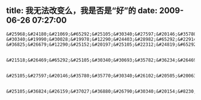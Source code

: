 title: 我无法改变么，我是否是“好”的
date: 2009-06-26 07:27:00
---

    &#25968;&#24180;&#21069;&#65292;&#25105;&#30340;&#27597;&#20146;&#35780;&#35770;&#12298;&#19981;&#20844;&#27491;&#30340;&#25277;&#31614;&#12299;&#30340;&#26102;&#20505;&#65292;&#25105;&#25165;&#26126;&#30333;&#25105;&#30340;&#19990;&#30028;&#19982;&#22905;&#30340;&#19990;&#30028;&#30340;&#21306;&#21035;&#12290;&#22905;&#31449;&#31435;&#22312;&#36825;&#20010;&#29616;&#23454;&#32780;&#26080;&#27861;&#25913;&#21464;&#30340;&#19990;&#30028;&#19978;&#65292;&#25105;&#31449;&#31435;&#22312;&#19968;&#20010;&#24187;&#24819;&#32780;&#21487;&#20197;&#38543;&#24847;&#21464;&#21270; &#30340;&#19990;&#30028;&#19978;&#12290;&#24403;&#28982;&#65292;&#22914;&#26524;&#21482;&#26159;&#20026;&#20102;&#29983;&#23384;&#65292;&#25105;&#24819;&#22905;&#26159;&#27491;&#30830;&#30340;&#65292;&#36825;&#20010;&#19990;&#30028;&#30830;&#23454;&#24456;&#38590;&#65292;&#29978;&#33267;&#23545;&#20110;&#32477;&#22823;&#37096;&#20998;&#20010;&#20307;&#26469;&#35828;&#65292;&#20960;&#20046;&#36825;&#20010;&#19990;&#30028;&#21487;&#20197;&#35828;&#26159;&#23436;&#20840;&#19981;&#20250;&#25913;&#21464;&#30340;&#65292;&#33267;&#23569;&#36825;&#20010;&#31038;&#20250;&#26159; &#36825;&#26679;&#12290;&#25152;&#20197;&#25105;&#22312;&#24819;&#65292;&#36825;&#20010;&#19990;&#30028;&#22914;&#27492;&#22810;&#30340;&#24330;&#31471;&#21644;&#19981;&#21033;&#65292;&#20026;&#20160;&#20040;&#25105;&#20204;&#26080;&#27861;&#21435;&#25913;&#21464;&#65292;&#21738;&#24597;&#21435;&#25913;&#21464;&#25105;&#20204;&#33258;&#24049;&#21602;&#8230;&#8230;

     &#21518;&#26469;&#65292;&#25105;&#30340;&#30693;&#35782;&#36234;&#26469;&#36234;&#22810;&#65292;&#25105;&#24930;&#24930;&#20063;&#26126;&#30333;&#65292;&#20154;&#31867;&#26412;&#36523;&#26159;&#24456;&#38590;&#25913;&#21464;&#30340;&#65292;&#20154;&#26684;&#23450;&#22411;&#30340;&#22826;&#24555;&#65292;&#32780;&#20154;&#26684;&#26412;&#36523;&#20960;&#20046;&#21448;&#27809;&#21150;&#27861;&#25913;&#21464;&#12290;&#24403;&#28982;&#65292;&#20174;&#29983;&#23384;&#21644;&#28436;&#21270;&#30340;&#35282;&#24230;&#26469;&#35828;&#65292;&#22914;&#26524;&#33021;&#38543;&#20415;&#25913;&#21464;&#25165;&#22823;&#20107;&#19981;&#22937;&#20102;&#21543;&#12290;

     &#25105;&#27597;&#20146;&#35780;&#35770;&#30340;&#26102;&#20505;&#20063;&#35828;&#20102;&#65292;&#20026;&#20160;&#20040;&#20250;&#36825;&#26679;&#22240;&#20026;&#21019;&#20316;&#36825;&#20010;&#20316;&#21697;&#30340;&#20154;&#23601;&#19981;&#25104;&#29087;&#65292;&#20182;&#25551;&#36848;&#20102;&#19968;&#20010;&#19981;&#25104;&#29087;&#30340;&#19990;&#30028;&#65292;&#19968;&#20010;&#24187;&#24819;&#30340;&#19990;&#30028;&#12290;&#23545;&#20110;&#36825;&#20010;&#35266;&#28857;&#25105;&#24456;&#38590;&#35748;&#21516;&#65292;&#22240;&#20026;&#25105;&#35748;&#20026;&#65292;&#22914;&#26524;&#19968;&#20010;&#19990;&#30028;&#26377;&#23436;&#25972;&#30340;&#19990;&#30028;&#35266;&#25903;&#25345;&#65292;&#37027;&#20040;&#23601;&#19981;&#20250;&#26159;&#19981;&#25104;&#29087;&#30340;&#65292;&#21738;&#24597;&#26159;&#24187;&#24819;&#30340;&#12290;

     &#25105;&#36824;&#26159;&#37027;&#36880;&#26790;&#30340;&#20154;&#8230;&#8230;&#25105;&#36824;&#26159;&#22312;&#32487;&#32493;&#20570;&#26790;&#8230;&#8230;&#32487;&#32493;&#22312;&#40657;&#26263;&#20013;&#20570;&#26790;&#65292;&#22312;&#20809;&#26126;&#20013;&#29983;&#27963;&#12290;
 
